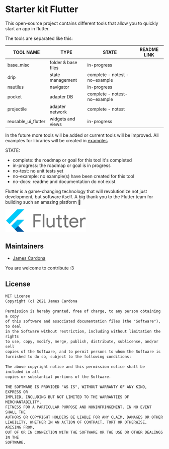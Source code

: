 # Starter kit Flutter

This open-source project contains different tools that allow you to quickly start an app in flutter.

The tools are separated like this:

| TOOL NAME           | TYPE                | STATE                          | README LINK |
| ------------------- | ------------------- | ------------------------------ | ----------- |
| base_misc           | folder & base files | in-progress                    |             |
| drip                | state management    | complete - notest - no-example |             |
| nautilus            | navigator           | in-progress                    |             |
| pocket              | adapter DB          | complete - notest- no-example  |             |
| projectile          | adapter network     | complete - notest              |             |
| reusable_ui_flutter | widgets and views   | in-progress                    |             |

In the future more tools will be added or current tools will be improved.
All examples for libraries will be created in [examples](/examples/)

STATE:

* complete: the roadmap or goal for this tool it's completed
* in-progress: the roadmap or goal is in progress
* no-test: no unit tests yet
* no-example: no example(s) have been created for this tool
* no-docs: readme and documentation do not exist

Flutter is a game-changing technology that will revolutionize not just development, but software itself. A big thank you to the Flutter team for building such an amazing platform 💙 

<a href="https://github.com/flutter/flutter">
  <img alt="Flutter"
       src="https://github.com/jamescardona11/argo/blob/main/img/flutter_logo.png?raw=true" />
</a>

## Maintainers

- [James Cardona](https://github.com/jamescardona11)

You are welcome to contribute :3

## License

    MIT License
    Copyright (c) 2021 James Cardona
    
    Permission is hereby granted, free of charge, to any person obtaining a copy
    of this software and associated documentation files (the "Software"), to deal
    in the Software without restriction, including without limitation the rights
    to use, copy, modify, merge, publish, distribute, sublicense, and/or sell
    copies of the Software, and to permit persons to whom the Software is
    furnished to do so, subject to the following conditions:
    
    The above copyright notice and this permission notice shall be included in all
    copies or substantial portions of the Software.
    
    THE SOFTWARE IS PROVIDED "AS IS", WITHOUT WARRANTY OF ANY KIND, EXPRESS OR
    IMPLIED, INCLUDING BUT NOT LIMITED TO THE WARRANTIES OF MERCHANTABILITY,
    FITNESS FOR A PARTICULAR PURPOSE AND NONINFRINGEMENT. IN NO EVENT SHALL THE
    AUTHORS OR COPYRIGHT HOLDERS BE LIABLE FOR ANY CLAIM, DAMAGES OR OTHER
    LIABILITY, WHETHER IN AN ACTION OF CONTRACT, TORT OR OTHERWISE, ARISING FROM,
    OUT OF OR IN CONNECTION WITH THE SOFTWARE OR THE USE OR OTHER DEALINGS IN THE
    SOFTWARE.